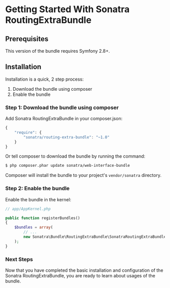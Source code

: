 Getting Started With Sonatra RoutingExtraBundle
===============================================

## Prerequisites

This version of the bundle requires Symfony 2.8+.

## Installation

Installation is a quick, 2 step process:

1. Download the bundle using composer
2. Enable the bundle

### Step 1: Download the bundle using composer

Add Sonatra RoutingExtraBundle in your composer.json:

```js
{
    "require": {
        "sonatra/routing-extra-bundle": "~1.0"
    }
}
```

Or tell composer to download the bundle by running the command:

```bash
$ php composer.phar update sonatra/web-interface-bundle
```

Composer will install the bundle to your project's `vendor/sonatra` directory.

### Step 2: Enable the bundle

Enable the bundle in the kernel:

```php
// app/AppKernel.php

public function registerBundles()
{
    $bundles = array(
        // ...
        new Sonatra\Bundle\RoutingExtraBundle\SonatraRoutingExtraBundle(),
    );
}
```

### Next Steps

Now that you have completed the basic installation and configuration of the
Sonatra RoutingExtraBundle, you are ready to learn about usages of the bundle.
